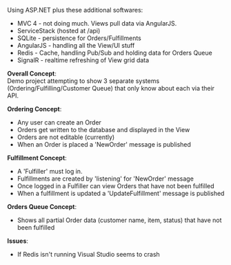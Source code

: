 Using ASP.NET plus these additional softwares:

- MVC 4 - not doing much. Views pull data via AngularJS.
- ServiceStack (hosted at /api)
- SQLite - persistence for Orders/Fulfillments
- AngularJS - handling all the View/UI stuff
- Redis - Cache, handling Pub/Sub and holding data for Orders Queue
- SignalR - realtime refreshing of View grid data

**Overall Concept**:  
Demo project attempting to show 3 separate systems (Ordering/Fulfilling/Customer Queue)
that only know about each via their API.

**Ordering Concept**:

- Any user can create an Order 
- Orders get written to the database and displayed in the View
- Orders are not editable (currently)
- When an Order is placed a 'NewOrder' message is published

**Fulfillment Concept**:

- A 'Fulfiller' must log in. 
- Fulfillments are created by 'listening' for 'NewOrder' message
- Once logged in a Fulfiller can view Orders that have not been fulfilled
- When a fulfillment is updated a 'UpdateFulfillment' message is published

**Orders Queue Concept**:

- Shows all partial Order data (customer name, item, status) that have not been fulfilled

**Issues**: 
- If Redis isn't running Visual Studio seems to crash

